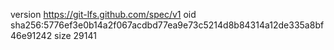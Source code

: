 version https://git-lfs.github.com/spec/v1
oid sha256:5776ef3e0b14a2f067acdbd77ea9e73c5214d8b84314a12de335a8bf46e91242
size 29141
